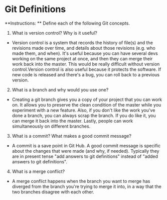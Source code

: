 # Git Definitions

**Instructions: ** Define each of the following Git concepts.

1. What is version control? Why is it useful?
* Version control is a system that records the history of file(s) and the revisions made over time, and details about those revisions (e.g. who made them, and when). It's useful because you can have several devs working on the same project at once, and then they can merge their work back into the master. This would be really difficult without version control.Version control is also useful because it protects the software. If new code is released and there's a bug, you can roll back to a previous version.
2. What is a branch and why would you use one?
* Creating a git branch gives you a copy of your project that you can work on. It allows you to preserve the clean condition of the master while you experiment with a new feature. Also, if you don't like the work you've done a branch, you can always scrap the branch. If you do like it, you can merge it back into the master. Lastly, people can work simultaneously on different branches.
3. What is a commit? What makes a good commit message?
* A commit is a save point in Git Hub. A good commit message is specific about the changes that were made (and why, if needed). Typically they are in present tense "add answers to git definitions" instead of "added answers to git definitions".
4. What is a merge conflict?
* A merge conflict happens when the branch you want to merge has diverged from the branch you're trying to merge it into, in a way that the two branches disagree with each other.
